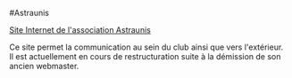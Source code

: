 #Astraunis

[Site Internet de l'association Astraunis](www.astrosurf.com/astraunis)

Ce site permet la communication au sein du club ainsi que vers l'extérieur.  
Il est actuellement en cours de restructuration suite à la démission de son ancien webmaster.


